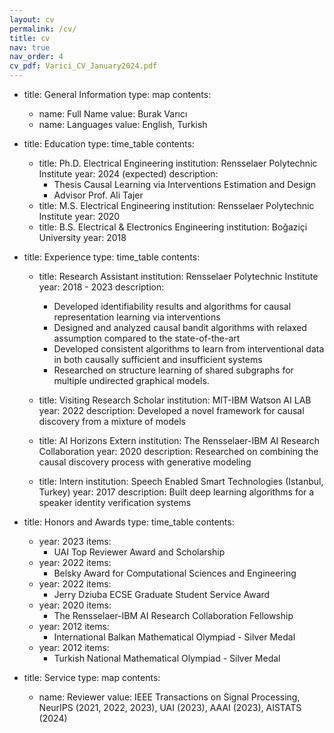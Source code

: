 ```yaml
---
layout: cv
permalink: /cv/
title: cv
nav: true
nav_order: 4
cv_pdf: Varici_CV_January2024.pdf
---
```


- title: General Information
  type: map
  contents:
    - name: Full Name
      value: Burak Varıcı
    - name: Languages
      value: English, Turkish

- title: Education
  type: time_table
  contents:
    - title: Ph.D. Electrical Engineering
      institution: Rensselaer Polytechnic Institute
      year: 2024 (expected)
      description:
        - Thesis Causal Learning via Interventions Estimation and Design
        - Advisor Prof. Ali Tajer
    - title: M.S. Electrical Engineering
      institution: Rensselaer Polytechnic Institute
      year: 2020
    - title: B.S. Electrical & Electronics Engineering
      institution: Boğaziçi University
      year: 2018

- title: Experience
  type: time_table
  contents:
    - title: Research Assistant
      institution: Rensselaer Polytechnic Institute
      year: 2018 - 2023
      description:
        - Developed identifiability results and algorithms for causal representation learning via interventions 
        - Designed and analyzed causal bandit algorithms with relaxed assumption compared to the state-of-the-art
        - Developed consistent algorithms to learn from interventional data in both causally sufficient and insufficient systems
        - Researched on structure learning of shared subgraphs for multiple undirected graphical models. 
    
    - title: Visiting Research Scholar
      institution: MIT-IBM Watson AI LAB
      year: 2022
      description: Developed a novel framework for causal discovery from a mixture of models
      
    - title: AI Horizons Extern
      institution: The Rensselaer-IBM AI Research Collaboration
      year: 2020
      description: Researched on combining the causal discovery process with generative modeling

    - title: Intern
      institution: Speech Enabled Smart Technologies (Istanbul, Turkey)
      year: 2017
      description: Built deep learning algorithms for a speaker identity verification systems



- title: Honors and Awards
  type: time_table
  contents:
    - year: 2023
      items: 
        - UAI Top Reviewer Award and Scholarship  
    - year: 2022
      items: 
        - Belsky Award for Computational Sciences and Engineering
    - year: 2022
      items: 
        - Jerry Dziuba ECSE Graduate Student Service Award
    - year: 2020
      items:
        - The Rensselaer-IBM AI Research Collaboration Fellowship
    - year: 2012
      items: 
        - International Balkan Mathematical Olympiad - Silver Medal
    - year: 2012
      items:
        - Turkish National Mathematical Olympiad - Silver Medal          

- title: Service
  type: map
  contents:
    - name: Reviewer
      value: IEEE Transactions on Signal Processing, NeurIPS (2021, 2022, 2023), UAI (2023), AAAI (2023), AISTATS (2024)
